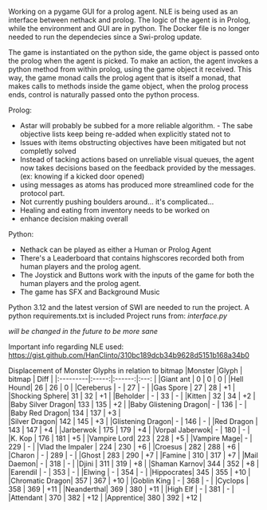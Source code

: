 Working on a pygame GUI for a prolog agent.
NLE is being used as an interface between nethack and prolog.
The logic of the agent is in Prolog, while the environment and GUI are in python.
The Docker file is no longer needed to run the dependecies since a Swi-prolog update.

The game is instantiated on the python side, the game object is passed onto the prolog when the agent is picked. 
To make an action, the agent invokes a python method from within prolog, using the game object it received. 
This way, the game monad calls the prolog agent that is itself a monad, that makes calls to methods inside the game object, when the prolog process ends, control is naturally passed onto the python process. 

Prolog:
- Astar will probably be subbed for a more reliable algorithm. - The sabe objective lists keep being re-added when explicitly stated not to
- Issues with items obstructing objectives have been mitigated but not completly solved
- Instead of tacking actions based on unreliable visual queues, the agent now takes decisions based on the feedback provided by the messages.  (ex: knowing if a kicked door opened)
- using messages as atoms has produced more streamlined code for the protocol part. 
- Not currently pushing boulders around... it's complicated... 
- Healing and eating from inventory needs to be worked on
- enhance decision making overall

Python:
- Nethack can be played as either a Human or Prolog Agent
- There's a Leaderboard that contains highscores recorded both from human players and the prolog agent. 
- The Joystick and Buttons work with the inputs of the game for both the human players and the prolog agent.
- The game has SFX and Background Music


Python 3.12 and the latest version of SWI are needed to run the project.
A python requirements.txt is included
Project runs from: *interface.py*

*will be changed in the future to be more sane*

Important info regarding NLE used:
https://gist.github.com/HanClinto/310bc189dcb34b9628d5151b168a34b0

Displacement of Monster Glyphs in relation to bitmap 
|Monster   |Glyph  | bitmap | Diff  |
|:---------|:-----:|:------:|:---:  |
|Giant ant | 0     |  0     |  0    |
|Hell Hound| 26    |  26    |  0    |
|Cereberus | -     |  27    |  -    |
|Gas Spore | 27    |  28    |  +1   |
|Shocking Sphere| 31    |  32    |  +1   |
|Beholder  | -     |  33    |  -    |
|Kitten    | 32    |  34    |  +2   |
|Baby Silver Dragon| 133   |  135   |  +2   |
|Baby Glistening Dragon| -     |  136   |  -    | 
|Baby Red Dragon| 134   |  137   |  +3   |     
|Silver Dragon| 142   |  145   |  +3   |
|Glistening Dragon| -     |  146   |  -    |
|Red Dragon   | 143   |  147   |  +4   |
|Jarberwok | 175   |  179   |  +4   |
|Vorpal Jaberwok| -     |  180   |  -    |
|K. Kop    | 176   |  181   |  +5   |
|Vampire Lord| 223   |  228   |  +5   |
|Vampire Mage| -     |  229   |  -    |
|Vlad the Impaler    | 224   |  230   |  +6   |
|Croesus   | 282   |  288   |  +6   |
|Charon    | -     |  289   |  -    |
|Ghost     | 283   |  290   |  +7   |
|Famine    | 310   |  317   |  +7   | 
|Mail Daemon| -     |  318   |  -    |
|Djini     | 311   |  319   |  +8   | 
|Shaman Karnov| 344   |  352   |  +8   |
|Earendil  | -     |  353   |  -    |
|Elwing    | -     |  354   |  -    |
|Hippocrates| 345   |  355   |  +10  |
|Chromatic Dragon| 357   |  367   |  +10  |
|Goblin King | -     |  368   |  -    |
|Cyclops   | 358   |  369   |  +11  |
|Neanderthal| 369   |  380   |  +11    |
|High Elf  | -     |  381   |  -  |
|Attendant | 370   |  382   |  +12    |
|Apprentice| 380   |  392   |  +12  |
